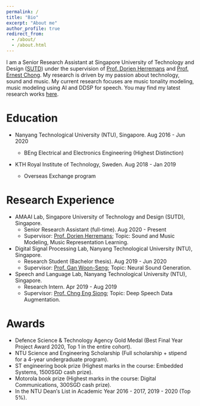 ```yaml
---
permalink: /
title: "Bio"
excerpt: "About me"
author_profile: true
redirect_from: 
  - /about/
  - /about.html
---
```

I am a Senior Research Assistant at Singapore University of Technology and Design ([SUTD](https://sutd.edu.sg)) under the supervision of [Prof. Dorien Herremans](https://istd.sutd.edu.sg/faculty/dorien-herremans/) and [Prof. Ernest Chong](https://istd.sutd.edu.sg/people/faculty/ernest-chong). My research is driven by my passion about technology, sound and music. My current research focuses are music tonality modeling, music modeling using AI and DDSP for speech. You may find my latest research works [here](/publications).

Education
======
* Nanyang Technological University (NTU), Singapore.    Aug 2016 - Jun 2020
  * BEng Electrical and Electronics Engineering (Highest Distinction)
    
* KTH Royal Institute of Technology, Sweden.    Aug 2018 - Jan 2019
  * Overseas Exchange program

Research Experience 
======
* AMAAI Lab, Singapore University of Technology and Design (SUTD), Singapore. 
  * Senior Research Assistant (full-time). Aug 2020 - Present
  * Supervisor: [Prof. Dorien Herremans](https://istd.sutd.edu.sg/faculty/dorien-herremans/); Topic: Sound and Music Modeling, Music Representation Learning. 
* Digital Signal Processing Lab, Nanyang Technological University (NTU), Singapore. 
  * Research Student (Bachelor thesis). Aug 2019 - Jun 2020
  * Supervisor: [Prof. Gan Woon-Seng](http://eeewebc.ntu.edu.sg/dsplab/ewsgan/research.html); Topic: Neural Sound Generation. 
* Speech and Language Lab, Nanyang Technological University (NTU), Singapore. 
  * Research Intern. Apr 2019 - Aug 2019
  * Supervisor: [Prof. Chng Eng Siong](https://personal.ntu.edu.sg/aseschng/default.html); Topic: Deep Speech Data Augmentation. 

Awards
======
* Defence Science & Technology Agency Gold Medal (Best Final Year Project Award 2020, Top 1 in the entire cohort).
* NTU Science and Engineering Scholarship (Full scholarship + stipend for a 4-year undergraduate program).
* ST engineering book prize (Highest marks in the course: Embedded Systems, 1500SGD cash prize).
* Motorola book prize (Highest marks in the course: Digital Communications, 300SGD cash prize).
* In the NTU Dean′s List in Academic Year 2016 - 2017, 2019 - 2020 (Top 5%).
